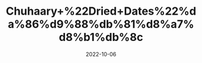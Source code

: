 ---
title: 'Chuhaary+%22Dried+Dates%22%da%86%d9%88%db%81%d8%a7%d8%b1%db%8c'
date: '2022-10-06' 
metatag: '' 
inventory: '0' 
draft: false 
# meta description 
shortDescripton: 'Chuhara%ef%bf%bd(kharek)+promotes+Hair+Growth+...+Dates%2c+which+are+high+in+iron%2c+increase+blood+flow+to+the+scalp%2c+which+promotes+quicker+hair+growth.%ef%bf%bd'
description: 'Dry+Fruit'
longdescription: ''
featured: True
# product Price
price: '80.0'
# Product Short Description
shortDescription: 'Chuhara%ef%bf%bd(kharek)+promotes+Hair+Growth+...+Dates%2c+which+are+high+in+iron%2c+increase+blood+flow+to+the+scalp%2c+which+promotes+quicker+hair+growth.%ef%bf%bd'
productID: 'B292A892-932C-ED11-9968-005056B3A416'
type: 'products'
category: 'Dry+Fruit' 
thumnailproduct: 'https://eraconnect.blob.core.windows.net/product-images/aminsaddiquidawakhana/B292A892-932C-ED11-9968-005056B3A416.webp' 
images:
  - image: 'https://eraconnect.blob.core.windows.net/product-images/aminsaddiquidawakhana/B292A892-932C-ED11-9968-005056B3A416.webp'  
Variants:
---